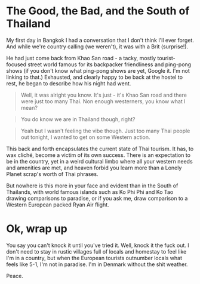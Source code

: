 # The Good, the Bad, and the South of Thailand

My first day in Bangkok I had a conversation that I don't think I'll ever forget. And while we're country calling (we weren't), it was with a Brit (surprise!).

He had just come back from Khao San road - a tacky, mostly tourist-focused street world famous for its backpacker friendliness and ping-pong shows (if you don't know what ping-pong shows are yet, Google it. I'm not linking to that.) Exhausted, and clearly happy to be back at the hostel to rest, he began to describe how his night had went. 

>  Well, it was alright you know. It's just - it's Khao San road and there were just too many Thai. Non enough westerners, you know what I mean?

> You do know we are in Thailand though, right?

> Yeah but I wasn't feeling the vibe though. Just too many Thai people out tonight, I wanted to get on some Western action.

This back and forth encapsulates the current state of Thai tourism. It has, to wax cliché, become a victim of its own success. There is an expectation to be in the country, yet in a weird cultural limbo where all your western needs and amenities are met, and heaven forbid you learn more than a Lonely Planet scrap's worth of Thai phrases.

But nowhere is this more in your face and evident than in the South of Thailands, with world famous islands such as Ko Phi Phi and Ko Tao drawing comparisons to paradise, or if you ask me, draw comparison to a Western European packed Ryan Air flight.



# Ok, wrap up

You say you can't knock it until you've tried it. Well, knock it the fuck out. I don't need to stay in rustic villages full of locals and homestay to feel like I'm in a country, but when the European tourists outnumber locals what feels like 5-1, I'm not in paradise. I'm in Denmark without the shit weather.

Peace.



